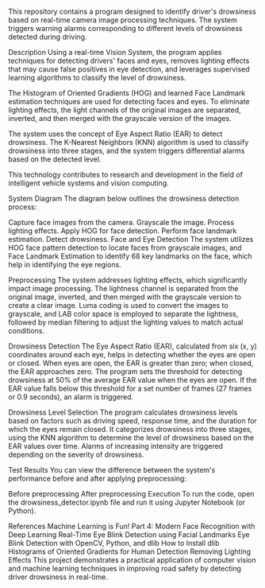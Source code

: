 This repository contains a program designed to identify driver's drowsiness based on real-time camera image processing techniques. The system triggers warning alarms corresponding to different levels of drowsiness detected during driving.

Description
Using a real-time Vision System, the program applies techniques for detecting drivers' faces and eyes, removes lighting effects that may cause false positives in eye detection, and leverages supervised learning algorithms to classify the level of drowsiness.

The Histogram of Oriented Gradients (HOG) and learned Face Landmark estimation techniques are used for detecting faces and eyes. To eliminate lighting effects, the light channels of the original images are separated, inverted, and then merged with the grayscale version of the images.

The system uses the concept of Eye Aspect Ratio (EAR) to detect drowsiness. The K-Nearest Neighbors (KNN) algorithm is used to classify drowsiness into three stages, and the system triggers differential alarms based on the detected level.

This technology contributes to research and development in the field of intelligent vehicle systems and vision computing.

System Diagram
The diagram below outlines the drowsiness detection process:

Capture face images from the camera.
Grayscale the image.
Process lighting effects.
Apply HOG for face detection.
Perform face landmark estimation.
Detect drowsiness.
Face and Eye Detection
The system utilizes HOG face pattern detection to locate faces from grayscale images, and Face Landmark Estimation to identify 68 key landmarks on the face, which help in identifying the eye regions.

Preprocessing
The system addresses lighting effects, which significantly impact image processing. The lightness channel is separated from the original image, inverted, and then merged with the grayscale version to create a clear image. Luma coding is used to convert the images to grayscale, and LAB color space is employed to separate the lightness, followed by median filtering to adjust the lighting values to match actual conditions.

Drowsiness Detection
The Eye Aspect Ratio (EAR), calculated from six (x, y) coordinates around each eye, helps in detecting whether the eyes are open or closed. When eyes are open, the EAR is greater than zero; when closed, the EAR approaches zero. The program sets the threshold for detecting drowsiness at 50% of the average EAR value when the eyes are open. If the EAR value falls below this threshold for a set number of frames (27 frames or 0.9 seconds), an alarm is triggered.

Drowsiness Level Selection
The program calculates drowsiness levels based on factors such as driving speed, response time, and the duration for which the eyes remain closed. It categorizes drowsiness into three stages, using the KNN algorithm to determine the level of drowsiness based on the EAR values over time. Alarms of increasing intensity are triggered depending on the severity of drowsiness.

Test Results
You can view the difference between the system's performance before and after applying preprocessing:

Before preprocessing
After preprocessing
Execution
To run the code, open the drowsiness_detector.ipynb file and run it using Jupyter Notebook (or Python).

References
Machine Learning is Fun! Part 4: Modern Face Recognition with Deep Learning
Real-Time Eye Blink Detection using Facial Landmarks
Eye Blink Detection with OpenCV, Python, and dlib
How to Install dlib
Histograms of Oriented Gradients for Human Detection
Removing Lighting Effects
This project demonstrates a practical application of computer vision and machine learning techniques in improving road safety by detecting driver drowsiness in real-time.
  
